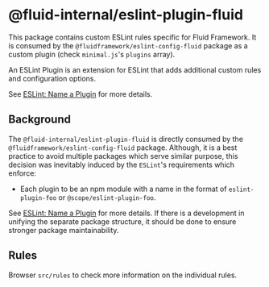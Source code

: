 # @fluid-internal/eslint-plugin-fluid

This package contains custom ESLint rules specific for Fluid Framework. It is consumed by the `@fluidframework/eslint-config-fluid` package as a custom plugin (check `minimal.js`'s `plugins` array).

An ESLint Plugin is an extension for ESLint that adds additional custom rules and configuration options.

See [ESLint: Name a Plugin](https://eslint.org/docs/latest/extend/plugins) for more details.

## Background

The `@fluid-internal/eslint-plugin-fluid` is directly consumed by the `@fluidframework/eslint-config-fluid` package. Although, it is a best practice to avoid multiple packages which serve similar purpose, this decision was inevitably induced by the `ESLint`'s requirements which enforce:

-   Each plugin to be an npm module with a name in the format of `eslint-plugin-foo` or `@scope/eslint-plugin-foo`.

See [ESLint: Name a Plugin](https://eslint.org/docs/latest/extend/plugins#name-a-plugin) for more details. If there is a development in unifying the separate package structure, it should be done to ensure stronger package maintainability.

## Rules

Browser `src/rules` to check more information on the individual rules.
